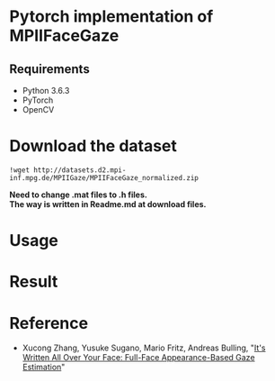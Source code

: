 # Pytorch implementation of MPIIFaceGaze
## Requirements
- Python 3.6.3
- PyTorch
- OpenCV

# Download the dataset 
```
!wget http://datasets.d2.mpi-inf.mpg.de/MPIIGaze/MPIIFaceGaze_normalized.zip
```

<b>Need to change .mat files to .h files.</b>  
<b>The way is written in Readme.md at download files.</b>

# Usage

# Result

# Reference
- Xucong Zhang, Yusuke Sugano, Mario Fritz, Andreas Bulling, "[It's Written All Over Your Face: Full-Face Appearance-Based Gaze Estimation](https://arxiv.org/abs/1611.08860)"
